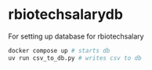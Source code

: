 # rbiotechsalarydb

For setting up database for rbiotechsalary

```bash
docker compose up # starts db
uv run csv_to_db.py # writes csv to db
```